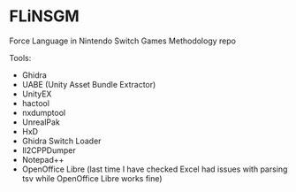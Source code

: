 # FLiNSGM
Force Language in Nintendo Switch Games Methodology repo

Tools:
- Ghidra
- UABE (Unity Asset Bundle Extractor)
- UnityEX
- hactool
- nxdumptool
- UnrealPak
- HxD
- Ghidra Switch Loader
- Il2CPPDumper
- Notepad++
- OpenOffice Libre (last time I have checked Excel had issues with parsing tsv while OpenOffice Libre works fine)
